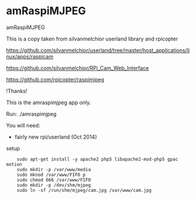 amRaspiMJPEG
============

amRaspiMJPEG


This is a copy taken from silvanmelchior userland library and rpicopter

https://github.com/silvanmelchior/userland/tree/master/host_applications/linux/apps/raspicam

https://github.com/silvanmelchior/RPi_Cam_Web_Interface

https://github.com/rpicopter/raspimjpeg

!Thanks!

This is the amraspimjpeg app only.

Run:
./amraspimjpeg 

You will need:
- fairly new rpi/userland (Oct 2014)

setup

        sudo apt-get install -y apache2 php5 libapache2-mod-php5 gpac motion
        sudo mkdir -p /var/www/media
        sudo mknod /var/www/FIFO p
        sudo chmod 666 /var/www/FIFO
        sudo mkdir -p /dev/shm/mjpeg
        sudo ln -sf /run/shm/mjpeg/cam.jpg /var/www/cam.jpg
